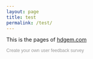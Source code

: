 ```yaml
---
layout: page
title: test
permalink: /test/
---
```


This is the pages of [hdgem.com](http://hdgem.com/)

<script>(function(t,e,o,n){var s,c,r;t.SMCX=t.SMCX||[],e.getElementById(n)||(s=e.getElementsByTagName(o),c=s[s.length-1],r=e.createElement(o),r.type="text/javascript",r.async=!0,r.id=n,r.src=["https:"===location.protocol?"https://":"http://","widget.surveymonkey.com/collect/website/js/zC792_2FQl6oHwmJuzxxMF6dPf80KPQA4u97NZrFXvIyd5bVMoD7ob5jOvAqgGSBKr.js"].join(""),c.parentNode.insertBefore(r,c))})(window,document,"script","smcx-sdk");</script><a style="font: 12px Helvetica, sans-serif; color: #999; text-decoration: none;" href=https://www.surveymonkey.com/mp/customer-satisfaction-surveys/> Create your own user feedback survey </a>



